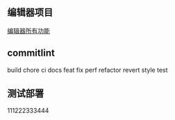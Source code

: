 ## 编辑器项目

[编辑器所有功能](https://imber-docs.netlify.app/editor/editor-all/editor-all.html)

## commitlint

build
chore
ci
docs
feat
fix
perf
refactor
revert
style
test

## 测试部署

111222333444
